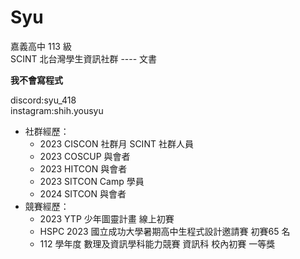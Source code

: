 # Syu  
嘉義高中 113 級  
SCINT 北台灣學生資訊社群 ---- 文書  
  
**我不會寫程式**  
  
discord:syu_418  
instagram:shih.yousyu  
* 社群經歷：
	* 2023 CISCON 社群月 SCINT 社群人員
	* 2023 COSCUP 與會者
	* 2023 HITCON 與會者
	* 2023 SITCON Camp 學員
	* 2024 SITCON 與會者
* 競賽經歷：
	* 2023 YTP 少年圖靈計畫 線上初賽
	* HSPC 2023 國立成功大學暑期高中生程式設計邀請賽 初賽65 名
	* 112 學年度 數理及資訊學科能力競賽 資訊科 校內初賽 一等獎
